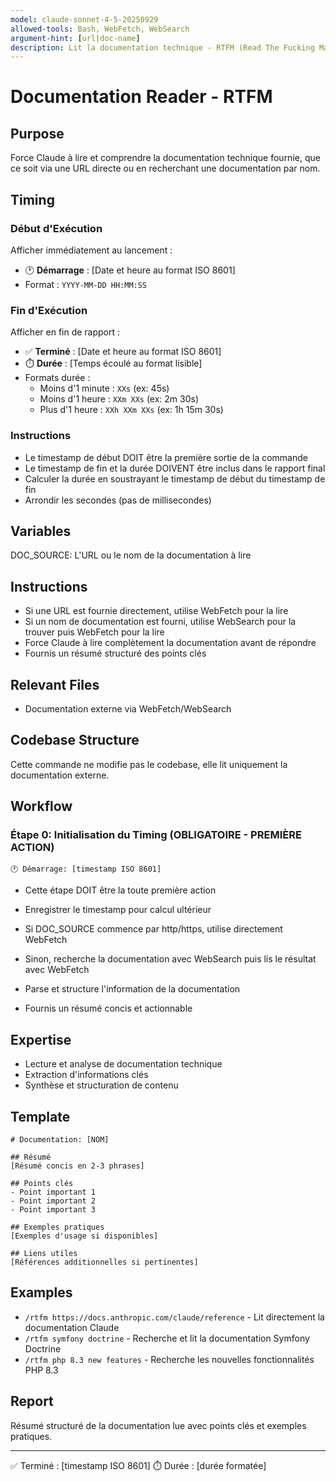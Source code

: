 ```yaml
---
model: claude-sonnet-4-5-20250929
allowed-tools: Bash, WebFetch, WebSearch
argument-hint: [url|doc-name]
description: Lit la documentation technique - RTFM (Read The Fucking Manual)
---
```


# Documentation Reader - RTFM

## Purpose
Force Claude à lire et comprendre la documentation technique fournie, que ce soit via une URL directe ou en recherchant une documentation par nom.

## Timing

### Début d'Exécution
Afficher immédiatement au lancement :
- 🕐 **Démarrage** : [Date et heure au format ISO 8601]
- Format : `YYYY-MM-DD HH:MM:SS`

### Fin d'Exécution
Afficher en fin de rapport :
- ✅ **Terminé** : [Date et heure au format ISO 8601]
- ⏱️ **Durée** : [Temps écoulé au format lisible]
- Formats durée :
  - Moins d'1 minute : `XXs` (ex: 45s)
  - Moins d'1 heure : `XXm XXs` (ex: 2m 30s)
  - Plus d'1 heure : `XXh XXm XXs` (ex: 1h 15m 30s)

### Instructions
- Le timestamp de début DOIT être la première sortie de la commande
- Le timestamp de fin et la durée DOIVENT être inclus dans le rapport final
- Calculer la durée en soustrayant le timestamp de début du timestamp de fin
- Arrondir les secondes (pas de millisecondes)

## Variables
DOC_SOURCE: L'URL ou le nom de la documentation à lire

## Instructions
- Si une URL est fournie directement, utilise WebFetch pour la lire
- Si un nom de documentation est fourni, utilise WebSearch pour la trouver puis WebFetch pour la lire
- Force Claude à lire complètement la documentation avant de répondre
- Fournis un résumé structuré des points clés

## Relevant Files
- Documentation externe via WebFetch/WebSearch

## Codebase Structure
Cette commande ne modifie pas le codebase, elle lit uniquement la documentation externe.

## Workflow

### Étape 0: Initialisation du Timing (OBLIGATOIRE - PREMIÈRE ACTION)
```
🕐 Démarrage: [timestamp ISO 8601]
```
- Cette étape DOIT être la toute première action
- Enregistrer le timestamp pour calcul ultérieur

- Si DOC_SOURCE commence par http/https, utilise directement WebFetch
- Sinon, recherche la documentation avec WebSearch puis lis le résultat avec WebFetch
- Parse et structure l'information de la documentation
- Fournis un résumé concis et actionnable

## Expertise
- Lecture et analyse de documentation technique
- Extraction d'informations clés
- Synthèse et structuration de contenu

## Template
```
# Documentation: [NOM]

## Résumé
[Résumé concis en 2-3 phrases]

## Points clés
- Point important 1
- Point important 2
- Point important 3

## Exemples pratiques
[Exemples d'usage si disponibles]

## Liens utiles
[Références additionnelles si pertinentes]
```

## Examples
- `/rtfm https://docs.anthropic.com/claude/reference` - Lit directement la documentation Claude
- `/rtfm symfony doctrine` - Recherche et lit la documentation Symfony Doctrine
- `/rtfm php 8.3 new features` - Recherche les nouvelles fonctionnalités PHP 8.3

## Report
Résumé structuré de la documentation lue avec points clés et exemples pratiques.

---
✅ Terminé : [timestamp ISO 8601]
⏱️ Durée : [durée formatée]
